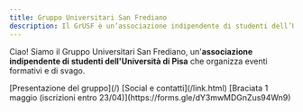 ```yaml
---
title: Gruppo Universitari San Frediano
description: Il GrUSF è un’associazione indipendente di studenti dell’Università di Pisa che organizza eventi, formativi e di svago, in un clima di amicizia e accoglienza.
---
```


Ciao! Siamo il Gruppo Universitari San Frediano, un'**associazione indipendente
di studenti dell'Università di Pisa** che organizza eventi formativi e di
svago.

<nav class="link-boxes">
[Presentazione del gruppo](/)
[Social e contatti](/link.html)
[Braciata 1 maggio (iscrizioni entro 23/04)](https://forms.gle/dY3mwMDGnZus94Wn9)
</nav>
